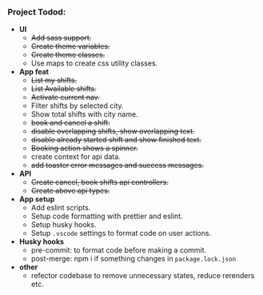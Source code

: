 ### Project Todod:
- **UI**
    - ~~Add sass support.~~
    - ~~Create theme variables.~~
    - ~~Create theme classes.~~
    - Use maps to create css utility classes.
- **App feat**
    - ~~List my shifts.~~
    - ~~List Available shifts.~~
    - ~~Activate current nav.~~
    - Filter shifts by selected city.
    - Show total shifts with city name.
    - ~~book and cancel a shift.~~
    - ~~disable overlapping shifts, show overlapping text.~~
    - ~~disable already started shift and show finished text.~~
    - ~~Booking action shows a spinner.~~
    - create context for api data.
    - ~~add toaster error messages and success messages.~~
- **API**
    - ~~Create cancel, book shifts api controllers.~~
    - ~~Create above api types.~~
- **App setup**
    - Add eslint scripts.
    - Setup code formatting with prettier and eslint.
    - Setup husky hooks.
    - Setup `.vscode` settings to format code on user actions.
- **Husky hooks**
    - pre-commit: to format code before making a commit.
    - post-merge: npm i if something changes in `package.lock.json` 
- **other**
    - refector codebase to remove unnecessary states, reduce rerenders etc.


